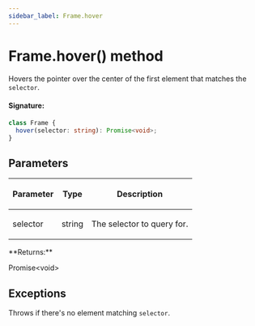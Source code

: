 ```yaml
---
sidebar_label: Frame.hover
---
```


# Frame.hover() method

Hovers the pointer over the center of the first element that matches the `selector`.

#### Signature:

```typescript
class Frame {
  hover(selector: string): Promise<void>;
}
```

## Parameters

<table><thead><tr><th>

Parameter

</th><th>

Type

</th><th>

Description

</th></tr></thead>
<tbody><tr><td>

selector

</td><td>

string

</td><td>

The selector to query for.

</td></tr>
</tbody></table>
**Returns:**

Promise&lt;void&gt;

## Exceptions

Throws if there's no element matching `selector`.
